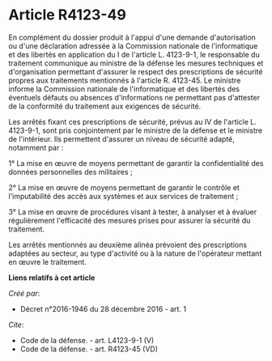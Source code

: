 # Article R4123-49

En complément du dossier produit à l'appui d'une demande d'autorisation ou d'une déclaration adressée à la Commission
nationale de l'informatique et des libertés en application du I de l'article L. 4123-9-1, le responsable du traitement
communique au ministre de la défense les mesures techniques et d'organisation permettant d'assurer le respect des
prescriptions de sécurité propres aux traitements mentionnés à l'article R. 4123-45. Le ministre informe la Commission
nationale de l'informatique et des libertés des éventuels défauts ou absences d'informations ne permettant pas d'attester de
la conformité du traitement aux exigences de sécurité. 

Les arrêtés fixant ces prescriptions de sécurité, prévus au IV de l'article L. 4123-9-1, sont pris conjointement par le
ministre de la défense et le ministre de l'intérieur. Ils permettent d'assurer un niveau de sécurité adapté, notamment par : 

1° La mise en œuvre de moyens permettant de garantir la confidentialité des données personnelles des militaires ; 

2° La mise en œuvre de moyens permettant de garantir le contrôle et l'imputabilité des accès aux systèmes et aux services de
traitement ; 

3° La mise en œuvre de procédures visant à tester, à analyser et à évaluer régulièrement l'efficacité des mesures prises pour
assurer la sécurité du traitement. 

Les arrêtés mentionnés au deuxième alinéa prévoient des prescriptions adaptées au secteur, au type d'activité ou à la nature
de l'opérateur mettant en œuvre le traitement.

**Liens relatifs à cet article**

_Créé par_:

  - Décret n°2016-1946 du 28 décembre 2016 - art. 1

_Cite_:

  - Code de la défense. - art. L4123-9-1 (V)
  - Code de la défense. - art. R4123-45 (VD)
